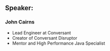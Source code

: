 ## Speaker: 

### John Cairns

* Lead Engineer at Conversant
* Creator of Conversant Disruptor
* Mentor and High Performance Java  Specialist
